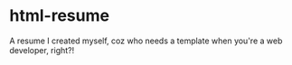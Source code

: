 # html-resume
A resume I created myself, coz who needs a template when you're a web developer, right?!
